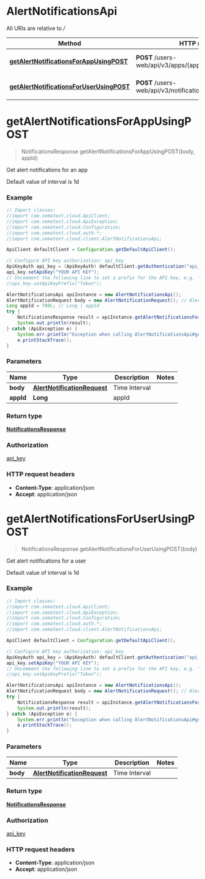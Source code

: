 # AlertNotificationsApi

All URIs are relative to */*

| Method                                                                                                      | HTTP request                                                 | Description                        |
| ----------------------------------------------------------------------------------------------------------- | ------------------------------------------------------------ | ---------------------------------- |
| [**getAlertNotificationsForAppUsingPOST**](AlertNotificationsApi.md#getAlertNotificationsForAppUsingPOST)   | **POST** /users-web/api/v3/apps/{appId}/notifications/alerts | Get alert notifications for an app |
| [**getAlertNotificationsForUserUsingPOST**](AlertNotificationsApi.md#getAlertNotificationsForUserUsingPOST) | **POST** /users-web/api/v3/notifications/alerts              | Get alert notifications for a user |

<a name="getAlertNotificationsForAppUsingPOST"></a>
# **getAlertNotificationsForAppUsingPOST**
> NotificationsResponse getAlertNotificationsForAppUsingPOST(body, appId)

Get alert notifications for an app

Default value of interval is 1d

### Example
```java
// Import classes:
//import com.sematext.cloud.ApiClient;
//import com.sematext.cloud.ApiException;
//import com.sematext.cloud.Configuration;
//import com.sematext.cloud.auth.*;
//import com.sematext.cloud.client.AlertNotificationsApi;

ApiClient defaultClient = Configuration.getDefaultApiClient();

// Configure API key authorization: api_key
ApiKeyAuth api_key = (ApiKeyAuth) defaultClient.getAuthentication("api_key");
api_key.setApiKey("YOUR API KEY");
// Uncomment the following line to set a prefix for the API key, e.g. "Token" (defaults to null)
//api_key.setApiKeyPrefix("Token");

AlertNotificationsApi apiInstance = new AlertNotificationsApi();
AlertNotificationRequest body = new AlertNotificationRequest(); // AlertNotificationRequest | Time Interval
Long appId = 789L; // Long | appId
try {
    NotificationsResponse result = apiInstance.getAlertNotificationsForAppUsingPOST(body, appId);
    System.out.println(result);
} catch (ApiException e) {
    System.err.println("Exception when calling AlertNotificationsApi#getAlertNotificationsForAppUsingPOST");
    e.printStackTrace();
}
```

### Parameters

| Name      | Type                                                        | Description   | Notes |
| --------- | ----------------------------------------------------------- | ------------- | ----- |
| **body**  | [**AlertNotificationRequest**](AlertNotificationRequest.md) | Time Interval |
| **appId** | **Long**                                                    | appId         |

### Return type

[**NotificationsResponse**](NotificationsResponse.md)

### Authorization

[api_key](../README.md#api_key)

### HTTP request headers

 - **Content-Type**: application/json
 - **Accept**: application/json

<a name="getAlertNotificationsForUserUsingPOST"></a>
# **getAlertNotificationsForUserUsingPOST**
> NotificationsResponse getAlertNotificationsForUserUsingPOST(body)

Get alert notifications for a user

Default value of interval is 1d

### Example
```java
// Import classes:
//import com.sematext.cloud.ApiClient;
//import com.sematext.cloud.ApiException;
//import com.sematext.cloud.Configuration;
//import com.sematext.cloud.auth.*;
//import com.sematext.cloud.client.AlertNotificationsApi;

ApiClient defaultClient = Configuration.getDefaultApiClient();

// Configure API key authorization: api_key
ApiKeyAuth api_key = (ApiKeyAuth) defaultClient.getAuthentication("api_key");
api_key.setApiKey("YOUR API KEY");
// Uncomment the following line to set a prefix for the API key, e.g. "Token" (defaults to null)
//api_key.setApiKeyPrefix("Token");

AlertNotificationsApi apiInstance = new AlertNotificationsApi();
AlertNotificationRequest body = new AlertNotificationRequest(); // AlertNotificationRequest | Time Interval
try {
    NotificationsResponse result = apiInstance.getAlertNotificationsForUserUsingPOST(body);
    System.out.println(result);
} catch (ApiException e) {
    System.err.println("Exception when calling AlertNotificationsApi#getAlertNotificationsForUserUsingPOST");
    e.printStackTrace();
}
```

### Parameters

| Name     | Type                                                        | Description   | Notes |
| -------- | ----------------------------------------------------------- | ------------- | ----- |
| **body** | [**AlertNotificationRequest**](AlertNotificationRequest.md) | Time Interval |

### Return type

[**NotificationsResponse**](NotificationsResponse.md)

### Authorization

[api_key](../README.md#api_key)

### HTTP request headers

 - **Content-Type**: application/json
 - **Accept**: application/json
